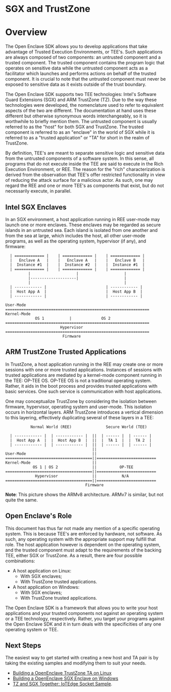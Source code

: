 SGX and TrustZone
=============

# Overview

The Open Enclave SDK allows you to develop applications that take advantage of
Trusted Execution Environments, or TEE's. Such applications are always composed
of two components: an untrusted component and a trusted component. The trusted
component contains the program logic that operates on sensitive data while the
untrusted component acts as a facilitator which launches and performs actions on
behalf of the trusted component. It is crucial to note that the untrusted
component must never be exposed to sensitive data as it exists outside of the
trust boundary.

The Open Enclave SDK supports two TEE technologies: Intel's Software Guard
Extensions (SGX) and ARM TrustZone (TZ). Due to the way these technologies were
developed, the nomenclature used to refer to equivalent aspects of the two are
different. The documentation at hand uses these different but otherwise
synonymous words interchangeably, so it is worthwhile to briefly mention them.
The untrusted component is usually referred to as the "host" for both SGX and
TrustZone. The trusted component is referred to as an "enclave" in the world of
SGX while it is referred to as a "trusted application" or "TA" for short in the
realm of TrustZone.

By definition, TEE's are meant to separate sensitive logic and sensitive data
from the untrusted components of a software system. In this sense, all programs
that do not execute inside the TEE are said to execute in the Rich Execution
Environment, or REE. The reason for the "rich" characterization is derived from
the observation that TEE's offer restricted functionality in view of reducing
the attack surface for a malicious actor. As such, one may regard the REE and
one or more TEE's as components that exist, but do not necessarily execute, in
parallel.

## Intel SGX Enclaves

In an SGX environment, a host application running in REE user-mode may launch
one or more enclaves. These enclaves may be regarded as secure islands in an
untrusted sea. Each island is isolated from one another and from the sea at
large, which includes the host, all other user-mode programs, as well as the
operating system, hypervisor (if any), and firmware:

```
  | ============= |    | ============= |    | ============= |
  |   Enclave A   |    |   Enclave A   |    |   Enclave B   |
  |  Instance #1  |    |  Instance #2  |    |  Instance #1  |
  | ============= |    | ============= |    | ============= |
          |                    |                    |
          |--------------------|                    |
          |                                         |
  | ------------ |                          | ------------ |
  |  Host App A  |                          |  Host App B  |
  | ------------ |                          | ------------ |

User-Mode
===============================================================
Kernel-Mode
             OS 1           |             OS 2
===============================================================
                        Hypervisor                     
===============================================================
                         Firmware
```

## ARM TrustZone Trusted Applications

In TrustZone, a host application running in the REE may create one or more
sessions with one or more trusted applications. Instances of sessions with
trusted applications are mediated by a kernel-mode component running in the TEE:
OP-TEE OS. OP-TEE OS is not a traditional operating system. Rather, it aids in
the boot process and provides trusted applications with basic services. One such
service is communication with host applications.

One may conceptualize TrustZone by considering the isolation between firmware,
hypervisor, operating system and user-mode. This isolation occurs in horizontal
layers. ARM TrustZone introduces a vertical dimension to this layering,
effectively duplicating several of these layers in a TEE:

```
           Normal World (REE)               Secure World (TEE)

  | ------------ |  | ------------ |  ||  | ------ |  | ------ | 
  |  Host App A  |  |  Host App B  |  ||  |  TA 1  |  |  TA 2  |
  | ------------ |  | ------------ |  ||  | ------ |  | ------ |
                                      ||
User-Mode                             ||
======================================||==========================
Kernel-Mode                           ||
            OS 1 | OS 2               ||          OP-TEE
======================================||==========================
             Hypervisor               ||           N/A
======================================||==========================
                                   Firmware
```
**Note**: This picture shows the ARMv8 architecture. ARMv7 is similar, but not
quite the same.

## Open Enclave's Role

This document has thus far not made any mention of a specific operating system.
This is because TEE's are enforced by hardware, not software. As such, any
operating system with the appropriate support may fulfill that role. The host
application however is dependent on the operating system, and the trusted
component must adapt to the requirements of the backing TEE, either SGX or
TrustZone. As a result, there are four possible combinations:

* A host application on Linux:
    * With SGX enclaves;
    * With TrustZone trusted applications.
* A host application on Windows:
    * With SGX enclaves;
    * With TrustZone trusted applications.

The Open Enclave SDK is a framework that allows you to write your host
applications and your trusted components not against an operating system or a
TEE technology, respectively. Rather, you target your programs against the Open
Enclave SDK and it in turn deals with the specificities of any one operating
system or TEE.

## Next Steps

The easiest way to get started with creating a new host and TA pair is by taking
the existing samples and modifying them to suit your needs. 

* [Building a OpenEnclave TrustZone TA on Linux](linux_arm_dev.md)
* [Building a OpenEnclave SGX Enclave on Windows](win_sgx_dev.md)
* [TZ and SGX Together: IoTEdge Socket Sample](sample_edge_sockets.md).
